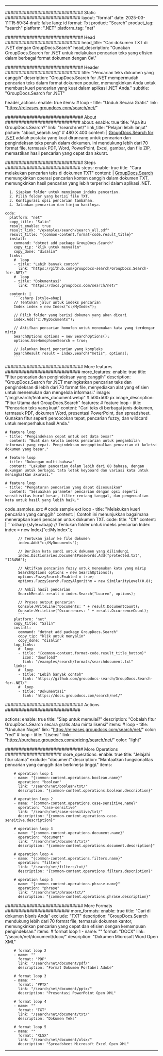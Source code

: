 
---
############################# Static ############################
layout: "format"
date:  2025-03-11T15:59:34
draft: false
lang: id
format: Txt
product: "Search"
product_tag: "search"
platform: ".NET"
platform_tag: "net"

############################# Head ############################
head_title: "Cari dokumen TXT di .NET dengan GroupDocs.Search"
head_description: "Gunakan GroupDocs.Search for .NET untuk melakukan pencarian teks yang efisien dalam berbagai format dokumen dengan C#."

############################# Header ############################
title: "Pencarian teks dokumen yang canggih" 
description: "GroupDocs.Search for .NET mempermudah pencarian teks dalam format dokumen populer, memungkinkan Anda untuk membuat kueri pencarian yang kuat dalam aplikasi .NET Anda."
subtitle: "GroupDocs.Search for .NET" 

header_actions:
  enable: true
  items:
    #  loop
    - title: "Unduh Secara Gratis"
      link: "https://releases.groupdocs.com/search/net/"
      
############################# About ############################
about:
    enable: true
    title: "Apa itu GroupDocs.Search?"
    link: "/search/net/"
    link_title: "Pelajari lebih lanjut"
    picture: "about_search.svg" # 480 X 400
    content: |
       [GroupDocs.Search for .NET](/search/net/) adalah pustaka yang kuat dirancang untuk pencarian dan pengindeksan teks penuh dalam dokumen. Ini mendukung lebih dari 70 format file, termasuk PDF, Word, PowerPoint, Excel, gambar, dan file ZIP, memastikan hasil pencarian yang cepat dan akurat.

############################# Steps ############################
steps:
    enable: true
    title: "Cara melakukan pencarian teks di dokumen TXT"
    content: |
      [GroupDocs.Search](/search/net/) memungkinkan operasi pencarian konten canggih dalam dokumen TXT, memungkinkan hasil pencarian yang lebih terperinci dalam aplikasi .NET.
      
      1. Siapkan folder untuk menyimpan indeks pencarian.
      2. Pilih folder yang berisi file TXT.
      3. Konfigurasi opsi pencarian tambahan.
      4. Jalankan pencarian dan tinjau hasilnya.
   
    code:
      platform: "net"
      copy_title: "Salin"
      result_enable: true
      result_link: "/examples/search/search_all.pdf"
      result_title: "{common-content.format-code.result_title}"
      install:
        command: "dotnet add package GroupDocs.Search"
        copy_tip: "klik untuk menyalin"
        copy_done: "disalin"
      links:
        #  loop
        - title: "Lebih banyak contoh"
          link: "https://github.com/groupdocs-search/GroupDocs.Search-for-.NET/"
        #  loop
        - title: "Dokumentasi"
          link: "https://docs.groupdocs.com/search/net/"
          
      content: |
        ```csharp {style=abap}
        // Tentukan jalur untuk indeks pencarian
        Index index = new Index("c:/MyIndex");

        // Pilih folder yang berisi dokumen yang akan dicari
        index.Add("c:/MyDocuments");

        // Aktifkan pencarian homofon untuk menemukan kata yang terdengar mirip
        SearchOptions options = new SearchOptions();
        options.UseHomophoneSearch = true;

        // Jalankan kueri pencarian yang kompleks
        SearchResult result = index.Search("metis", options);
        ```            

############################# More features ############################
more_features:
  enable: true
  title: "Fitur pencarian dan pengindeksan yang canggih"
  description: "GroupDocs.Search for .NET meningkatkan pencarian teks dan pengindeksan di lebih dari 70 format file, menyediakan alat yang efisien untuk menemukan dan mengelola informasi."
  image: "/img/search/features_document.webp" # 500x500 px
  image_description: "Fitur Utama dari GroupDocs.Search"
  features:
    # feature loop
    - title: "Pencarian teks yang kuat"
      content: "Cari teks di berbagai jenis dokumen, termasuk PDF, dokumen Word, presentasi PowerPoint, dan spreadsheet. Gunakan fitur seperti pencocokan tepat, pencarian fuzzy, dan wildcard untuk memperhalus hasil Anda."

    # feature loop
    - title: "Pengindeksan cepat untuk set data besar"
      content: "Buat dan kelola indeks pencarian untuk pengambilan informasi yang cepat. Pengindeksan mengoptimalkan pencarian di koleksi dokumen yang besar."

    # feature loop
    - title: "Dukungan multi-bahasa"
      content: "Lakukan pencarian dalam lebih dari 80 bahasa, dengan dukungan untuk berbagai tata letak keyboard dan variasi kata untuk meningkatkan akurasi."

    # feature loop
    - title: "Pengaturan pencarian yang dapat disesuaikan"
      content: "Sesuaikan parameter pencarian dengan opsi seperti sensitivitas huruf besar, filter rentang tanggal, dan pengecualian kata untuk hasil yang lebih baik."
      
  code_samples_ext:
    # code sample ext loop
    - title: "Melakukan kueri pencarian yang canggih"
      content: |
        Contoh ini menunjukkan bagaimana menerapkan kueri pencarian untuk dokumen TXT.
      code:
        title: "C#"
        content: |
          ```csharp {style=abap}
          // Tentukan folder untuk indeks pencarian
          Index index = new Index("c:/MyIndex");
              
          // Tentukan jalur ke file dokumen
          index.Add("c:/MyDocuments");

          // Berikan kata sandi untuk dokumen yang dilindungi
          index.Dictionaries.DocumentPasswords.Add("protected.txt", "123456");

          // Aktifkan pencarian fuzzy untuk menemukan kata yang mirip
          SearchOptions options = new SearchOptions();
          options.FuzzySearch.Enabled = true;
          options.FuzzySearch.FuzzyAlgorithm = new SimilarityLevel(0.8);

          // Ambil hasil pencarian
          SearchResult result = index.Search("Loarem", options);
          
          // Proses output pencarian
          Console.WriteLine("Documents: " + result.DocumentCount);
          Console.WriteLine("Occurrences: " + result.OccurrenceCount);
          ```
        platform: "net"
        copy_title: "Salin"
        install:
          command: "dotnet add package GroupDocs.Search"
          copy_tip: "klik untuk menyalin"
          copy_done: "disalin"
        top_links:
          #  loop
          - title: "{common-content.format-code.result_title_bottom}"
            icon: "download"
            link: "/examples/search/formats/searchdocument.txt"
        links:
          #  loop
          - title: "Lebih banyak contoh"
            link: "https://github.com/groupdocs-search/GroupDocs.Search-for-.NET/"
          #  loop
          - title: "Dokumentasi"
            link: "https://docs.groupdocs.com/search/net/"
            

            


############################# Actions ############################

actions:
  enable: true
  title: "Siap untuk memulai?"
  description: "Cobalah fitur GroupDocs.Search secara gratis atau minta lisensi"
  items:
    #  loop
    - title: "Unduhan Nuget"
      link: "https://releases.groupdocs.com/search/net/"
      color: "red"
        #  loop
    - title: "Lisensi"
      link: "https://purchase.groupdocs.com/pricing/search/net/"
      color: "light"


############################# More Operations #####################
more_operations:
    enable: true
    title: "Jelajahi fitur utama"
    exclude: "document"
    description: "Manfaatkan fungsionalitas pencarian yang canggih dan berkinerja tinggi."
    items: 
          
        # operation loop 1
        - name: "{common-content.operations.boolean.name}"
          operation: "boolean"
          link: "/search/net/boolean/txt/"
          description: "{common-content.operations.boolean.description}"

        # operation loop 2
        - name: "{common-content.operations.case-sensitive.name}"
          operation: "case-sensitive"
          link: "/search/net/case-sensitive/txt/"
          description: "{common-content.operations.case-sensitive.description}"

        # operation loop 3
        - name: "{common-content.operations.document.name}"
          operation: "document"
          link: "/search/net/document/txt/"
          description: "{common-content.operations.document.description}"

        # operation loop 4
        - name: "{common-content.operations.filters.name}"
          operation: "filters"
          link: "/search/net/filters/txt/"
          description: "{common-content.operations.filters.description}"

        # operation loop 5
        - name: "{common-content.operations.phrase.name}"
          operation: "phrase"
          link: "/search/net/phrase/txt/"
          description: "{common-content.operations.phrase.description}"
          
        
          
############################# More Formats ########################
more_formats:
    enable: true
    title: "Cari di dokumen bisnis Anda"
    exclude: "TXT"
    description: "GroupDocs.Search mendukung lebih dari 70 format file, termasuk dokumen kantor, memungkinkan pencarian yang cepat dan efisien dengan kemampuan pengindeksan."
    items: 
        # format loop 1
        - name: ""
          format: "DOCX"
          link: "/search/net/document/docx/"
          description: "Dokumen Microsoft Word Open XML"
          
        # format loop 2
        - name: ""
          format: "PDF"
          link: "/search/net/document/pdf/"
          description: "Format Dokumen Portabel Adobe"
          
        # format loop 3
        - name: ""
          format: "PPTX"
          link: "/search/net/document/pptx/"
          description: "Presentasi PowerPoint Open XML"

        # format loop 4
        - name: ""
          format: "TXT"
          link: "/search/net/document/txt/"
          description: "Dokumen Teks"
          
        # format loop 5
        - name: ""
          format: "XLSX"
          link: "/search/net/document/xlsx/"
          description: "Spreadsheet Microsoft Excel Open XML"
  

---